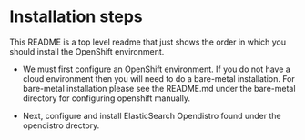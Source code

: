 # Installation steps

This README is a top level readme that just shows the order in which you should install the OpenShift environment.

* We must first configure an OpenShift environment.  If you do not have a cloud environment then you will need to do a bare-metal installation.  For bare-metal installation please see the README.md under the bare-metal directory for configuring openshift manually.

* Next, configure and install ElasticSearch Opendistro found under the opendistro drectory.  
